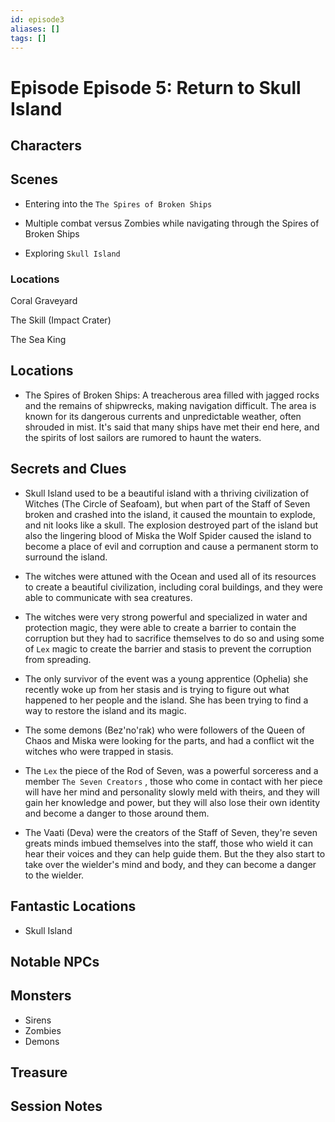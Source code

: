 ```yaml
---
id: episode3
aliases: []
tags: []
---
```



# Episode Episode 5: Return to Skull Island

## Characters

## Scenes

- Entering into the `The Spires of Broken Ships`

- Multiple combat versus Zombies while navigating through the Spires of Broken Ships

- Exploring `Skull Island`



### Locations 

Coral Graveyard 

The Skill (Impact Crater) 

The Sea King 

## Locations


- The Spires of Broken Ships: A treacherous area filled with jagged rocks and the remains of shipwrecks, making navigation difficult. The area is known for its dangerous currents and unpredictable weather, often shrouded in mist. It's said that many ships have met their end here, and the spirits of lost sailors are rumored to haunt the waters.


## Secrets and Clues

- Skull Island used to be a beautiful island with a thriving civilization of Witches (The Circle of Seafoam), but when part of the Staff of Seven broken and crashed into the island, it caused the mountain to explode, and nit looks like a skull. The explosion destroyed part of the island but also the lingering blood of Miska the Wolf Spider caused the island to become a place of evil and corruption and cause a permanent storm to surround the island.

- The witches were attuned with the Ocean and used all of its resources to create a beautiful civilization, including  coral buildings, and they were able to communicate with sea creatures. 
 
- The witches were very strong powerful and specialized in water and protection magic, they were able to create a barrier to contain the corruption but they had to sacrifice themselves to do so and using some of `Lex` magic to create the barrier and stasis to prevent the corruption from spreading.

- The only survivor of the event was a young apprentice (Ophelia) she recently woke up from her stasis and is trying to figure out what happened to her people and the island. She has been trying to find a way to restore the island and its magic.

- The some demons (Bez'no'rak) who were followers of the Queen of Chaos and Miska were looking for the parts, and had a conflict wit the witches who were trapped in stasis.

- The `Lex` the piece of the Rod of Seven, was a powerful sorceress and a member `The Seven Creators` , those who come in contact with her piece will have her mind and personality slowly meld with theirs, and they will gain her knowledge and power, but they will also lose their own identity and become a danger to those around them.

- The Vaati (Deva) were the creators of the Staff of Seven, they're seven greats minds imbued themselves into the staff, those who wield it can hear their voices and they can help guide them. But the they also start to take over the wielder's mind and body, and they can become a danger to the wielder.


## Fantastic Locations
-  Skull Island

## Notable NPCs

## Monsters

- Sirens
- Zombies
- Demons 

## Treasure

## Session Notes

